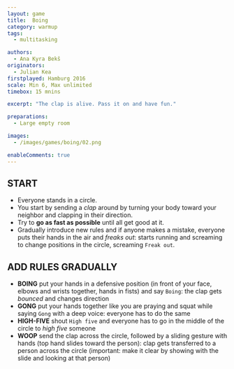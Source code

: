 ```yaml
---
layout: game
title:  Boing
category: warmup
tags:
  - multitasking

authors: 
  - Ana Kyra Bekš
originators: 
  - Julian Kea
firstplayed: Hamburg 2016
scale: Min 6, Max unlimited
timebox: 15 mnins

excerpt: "The clap is alive. Pass it on and have fun."

preparations:
  - Large empty room

images:
  - /images/games/boing/02.png

enableComments: true
---
```


## START

- Everyone stands in a circle. 
- You start by sending a *clap* around by turning your body toward your neighbor and clapping in their direction.
- Try to **go as fast as possible** until all get good at it.
- Gradually introduce new rules and if anyone makes a mistake, everyone puts their hands in the air and *freaks out*: starts running and screaming to change positions in the circle, screaming `Freak out`.

## ADD RULES GRADUALLY
- **BOING** put your hands in a defensive position (in front of your face, elbows and wrists together, hands in fists) and say `Boing`: the clap gets *bounced* and changes direction
- **GONG** put your hands together like you are praying and squat while saying `Gong` with a deep voice: everyone has to do the same
- **HIGH-FIVE** shout `High five` and everyone has to go in the middle of the circle to *high five* someone
- **WOOP** send the clap across the circle, followed by a sliding gesture with hands (top hand slides toward the person): clap gets transferred to a person across the circle (important: make it clear by showing with the slide and looking at that person)

